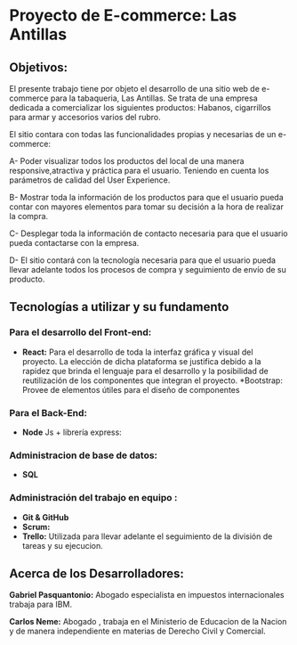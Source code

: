 # Proyecto de E-commerce: Las Antillas

## Objetivos:

El presente trabajo tiene por objeto el desarrollo de una sitio web de e-commerce para la tabaqueria, Las Antillas. Se trata de una empresa dedicada a comercializar los siguientes productos: Habanos, cigarrillos para armar y accesorios varios del rubro.

El sitio contara con todas las funcionalidades propias y necesarias de un e-commerce:

A- Poder visualizar todos los productos del local de una manera responsive,atractiva y práctica para el usuario. Teniendo en cuenta los parámetros de calidad del User Experience.

B- Mostrar toda la información de los productos para que el usuario pueda contar con mayores elementos para tomar su decisión a la hora de realizar la compra.

C- Desplegar toda la información de contacto necesaria para que el usuario pueda contactarse con la empresa.

D- El sitio contará con la tecnología necesaria para que el usuario pueda llevar adelante todos los procesos de compra y seguimiento de envío de su producto.

## Tecnologías a utilizar y su fundamento

### Para el desarrollo del Front-end:

+ **React:**  Para el desarrollo de toda la interfaz gráfica y visual del proyecto. La elección de dicha plataforma se justifica debido a la rapidez que brinda el lenguaje para el desarrollo y la posibilidad de reutilización de los componentes que integran el proyecto. *Bootstrap: Provee de elementos útiles para el diseño de componentes

### Para el Back-End:

+ **Node** Js + librería express:

### Administracion de base de datos:

+ **SQL**

### Administración del trabajo en equipo :

+ **Git & GitHub** 
+ **Scrum:**
+ **Trello:** Utilizada para llevar adelante el seguimiento de la división de tareas y su ejecucion.

## Acerca de los Desarrolladores:

**Gabriel Pasquantonio:** Abogado especialista en impuestos internacionales trabaja para IBM.

**Carlos Neme:** Abogado , trabaja en el Ministerio de Educacion de la Nacion y de manera independiente en materias de Derecho Civil y Comercial.
